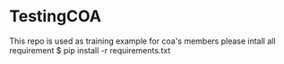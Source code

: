 # TestingCOA
This repo is used as training example for coa's members
please intall all requirement
$ pip install -r requirements.txt
